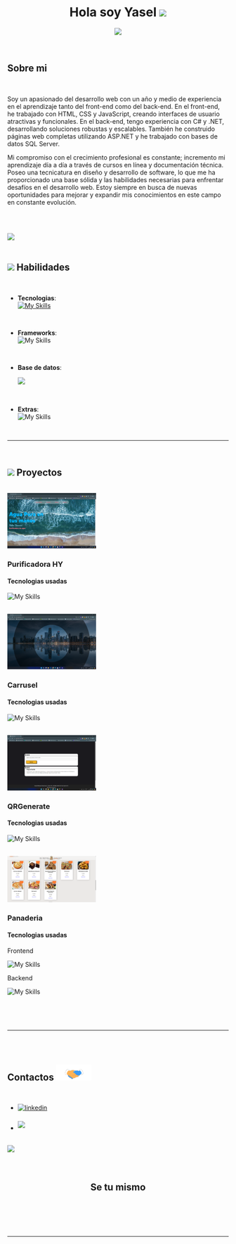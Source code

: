 <h1 align="center"><b>Hola soy Yasel </b><img src="https://media.giphy.com/media/hvRJCLFzcasrR4ia7z/giphy.gif" width="35"></h1>
<!--  -->
<p align="center">
  <a href="https://github.com/DenverCoder1/readme-typing-svg"><img src="https://readme-typing-svg.herokuapp.com?font=Time+New+Roman&color=cyan&size=25&center=true&vCenter=true&width=700&height=100&lines=Cada+línea+de+código+cuenta+una+historia++;Codificando+tus+ideas+en+realidad++;Donde+la+creatividad+encuentra+la+tecnología++;El+código+es+mi+arte,+el+software+es+mi+lienzo++;Simplificando+lo+complejo++,+un+byte+a+la+vez++;Convirtiendo+sueños+en+aplicaciones+funcionales++"></a>
</p>


<br>



	
<h2>Sobre mi</h2>



<br>

Soy un apasionado del desarrollo web con un año y medio de experiencia en el aprendizaje tanto del front-end como del back-end. En el front-end, he trabajado con HTML, CSS y JavaScript, creando interfaces de usuario atractivas y funcionales. En el back-end, tengo experiencia con C# y .NET, desarrollando soluciones robustas y escalables. También he construido páginas web completas utilizando ASP.NET y he trabajado con bases de datos SQL Server.

Mi compromiso con el crecimiento profesional es constante; incremento mi aprendizaje día a día a través de cursos en línea y documentación técnica. Poseo una tecnicatura en diseño y desarrollo de software, lo que me ha proporcionado una base sólida y las habilidades necesarias para enfrentar desafíos en el desarrollo web. Estoy siempre en busca de nuevas oportunidades para mejorar y expandir mis conocimientos en este campo en constante evolución.

<br><br>

<img src="https://user-images.githubusercontent.com/73097560/115834477-dbab4500-a447-11eb-908a-139a6edaec5c.gif"><br><br>

## <img src="https://media2.giphy.com/media/QssGEmpkyEOhBCb7e1/giphy.gif?cid=ecf05e47a0n3gi1bfqntqmob8g9aid1oyj2wr3ds3mg700bl&rid=giphy.gif" width ="25"><b> Habilidades</b>
<br>

<p align="center">

- **Tecnologias**:<br>
[![My Skills](https://skillicons.dev/icons?i=js,html,css,cs)](https://4temix.github.io/carrusel/)

<br>


- **Frameworks**:<br>
  ![My Skills](https://skillicons.dev/icons?i=dotnet,bootstrap)

<br>   

- **Base de datos**:

    <img src="https://365cloudstore.com/wp-content/uploads/2023/02/sql-server-500x500-01.png" width ="100">
    
<br>

- **Extras**:<br>
![My Skills](https://skillicons.dev/icons?i=git,github,md,postman)


</p>

<br>

-----

<br>


## <img src="https://media.giphy.com/media/iY8CRBdQXODJSCERIr/giphy.gif" width="35"><b> Proyectos </b>
<br>

<div>
	<div>
		<a href="https://4temix.github.io/purificadora_web/">
			<img src="Screenshot 2024-07-26 221417.png" alt="purificadora_web" style="width:40%;">
		</a>
		<h3>Purificadora HY</h3>
		<h4>Tecnologias usadas</h4>
  	
  ![My Skills](https://skillicons.dev/icons?i=html,css,js,bootstrap)
	</div>
	<br>
	<div>
		<a href="https://4temix.github.io/carrusel/">
			<img src="Screenshot 2024-07-26 224413.png" alt="carrusel" style="width:40%;">
		</a>
		<h3>Carrusel</h3>
  		<h4>Tecnologias usadas</h4>
  	
  ![My Skills](https://skillicons.dev/icons?i=html,css,js,)
	</div>
	<br>
	<div>
		<a href="https://qrgenerate.somee.com/">
			<img src="Screenshot 2024-07-26 224733.png" alt="QrGenerate" style="width:40%;">
		</a>
		<h3>QRGenerate</h3>
  		<h4>Tecnologias usadas</h4>
  	
  ![My Skills](https://skillicons.dev/icons?i=dotnet,bootstrap)
	</div>
 	<br>
	<div>
		<a href="https://4temix.github.io/panaderia/">
			<img src="Screenshot 2024-08-12 110343.png" alt="panaderia" style="width:40%;">
		</a>
		<h3>Panaderia</h3>
  		<h4>Tecnologias usadas</h4>
       <p>Frontend</p>
	![My Skills](https://skillicons.dev/icons?i=html,css,js,)
 	<br>
  	<p>Backend</p>
  	![My Skills](https://skillicons.dev/icons?i=dotnet)
	</div>
</div>

<br>
<br>
<br>

-----

<br>
<br>

## <b> Contactos </b><img src="https://github.com/0xAbdulKhalid/0xAbdulKhalid/raw/main/assets/mdImages/handshake.gif" width ="80">
<br>
<div align='left'>

<ul>

<li>
<a href="https://www.linkedin.com/in/yasel-david-mu%C3%B1oz-a260a729a/" target="_blank">
<img src="https://img.shields.io/badge/linkedin: Yasel David Muñoz-%2300acee.svg?color=405DE6&style=for-the-badge&logo=linkedin&logoColor=white" alt=linkedin style="margin-bottom: 5px;"/>
</a>
</li>

<br>

<li>
<a href="yasel2k21@gmail.com" target="_blank">
<img src="https://img.shields.io/badge/gmail: yasel2l21@gmail.com-%23EA4335.svg?style=for-the-badge&logo=gmail&logoColor=white" t=mail style="margin-bottom: 5px;" />
</a>
</li>
	
</ul>
</div>

<br>
<img src="https://user-images.githubusercontent.com/73097560/115834477-dbab4500-a447-11eb-908a-139a6edaec5c.gif">
<br>
<br>
<br>

<div align='center'>

## <b> Se tu mismo</b>

</div>
<br>
<br>
<br>
<br>

---
